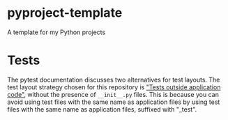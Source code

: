 # pyproject-template

A template for my Python projects

# Tests

The pytest documentation discusses two alternatives for test layouts. The test layout strategy chosen for this repository is ["Tests outside application code"](https://docs.pytest.org/en/6.2.x/goodpractices.html#tests-outside-application-code), without the presence of `__init__.py` files. This is because you can avoid using test files with the same name as application files by using test files with the same name as application files, suffixed with "_test".
